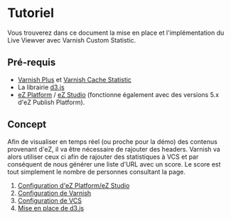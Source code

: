 Tutoriel
========

Vous trouverez dans ce document la mise en place et l'implémentation du Live Viewver
avec Varnish Custom Statistic.

Pré-requis
---------

* [Varnish Plus](https://www.varnish-software.com/products/varnish-plus) et [Varnish Cache Statistic](https://www.varnish-software.com/plus/varnish-custom-statistics)
* La librairie [d3.js](https://d3js.org/)
* [eZ Platform](http://ezplatform.com/) / [eZ Studio](http://ezstudio.com/) (fonctionne également avec des versions 5.x d'eZ Publish Platform).

Concept
-------

Afin de visualiser en temps réel (ou proche pour la démo) des contenus provenant d'eZ, il va être nécessaire de rajouter des headers. Varnish va alors utiliser ceux ci afin de rajouter des statistiques à VCS et par conséquent de nous générer une liste d'URL avec un score. Le score est tout simplement le nombre de personnes consultant la page.

1. [Configuration d'eZ Platform/eZ Studio](ez.md)
2. [Configuration de Varnish](varnish.md)
3. [Configuration de VCS](vcs.md)
4. [Mise en place de d3.js](d3.md)
